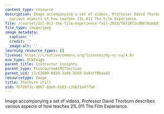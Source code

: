 ```yaml
---
content_type: resource
description: Image accompanying a set of videos, Professor David Thorburn describes
  various aspects of how teaches 21L.011 The Film Experience.
file: /courses/21l-011-the-film-experience-fall-2013/f6728f2cd0678deb0183c35671a477bd_thorburn_still.jpg
file_type: image/jpeg
image_metadata:
  caption: ''
  credit: ''
  image-alt: ''
learning_resource_types: []
license: https://creativecommons.org/licenses/by-nc-sa/4.0/
ocw_type: OCWImage
parent_title: Instructor Insights
parent_type: ThisCourseAtMITSection
parent_uid: 17c63899-0828-3a9d-8260-5e0aff0baad2
resourcetype: Image
title: Thorburn still
uid: f6728f2c-d067-8deb-0183-c35671a477bd
---
```

Image accompanying a set of videos, Professor David Thorburn describes various aspects of how teaches 21L.011 The Film Experience.